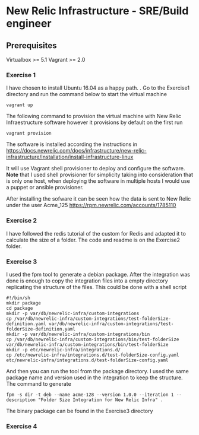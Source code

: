 # New Relic Infrastructure - SRE/Build engineer

## Prerequisites
Virtualbox >= 5.1
Vagrant >= 2.0

### Exercise 1
I have chosen to install Ubuntu 16.04 as a happy path. . Go to the Exercise1 directory and run the command below to start the virtual machine

```vagrant up```

The following command to provision the virtual machine with New Relic Infraestructure software however it provisions by default on the first run  

```vagrant provision```

The software is installed according the instructions in https://docs.newrelic.com/docs/infrastructure/new-relic-infrastructure/installation/install-infrastructure-linux

It will use Vagrant shell provisioner to deploy and configure the software. **Note** that I used shell provisioner for simplicity taking into consideration that is only one host, when deploying the software in multiple hosts I would use a puppet or ansible provisioner.

After installing the sofware it can be seen how the data is sent to New Relic under the user Acme_125 https://rpm.newrelic.com/accounts/1785110

### Exercise 2

I have followed the redis tutorial of the custom for Redis and adapted it to calculate the size of a folder. The code and readme is on the Exercise2 folder.

### Exercise 3

I used the fpm tool to generate a debian package. After the integration was done is enough to copy the integration files into a empty directory replicating the structure of the files. This could be done with a shell script

```
#!/bin/sh
mkdir package
cd package
mkdir -p var/db/newrelic-infra/custom-integrations
cp /var/db/newrelic-infra/custom-integrations/test-folderSize-definition.yaml var/db/newrelic-infra/custom-integrations/test-folderSize-definition.yaml
mkdir -p var/db/newrelic-infra/custom-integrations/bin
cp /var/db/newrelic-infra/custom-integrations/bin/test-folderSize var/db/newrelic-infra/custom-integrations/bin/test-folderSize
mkdir -p etc/newrelic-infra/integrations.d/
cp /etc/newrelic-infra/integrations.d/test-folderSize-config.yaml etc/newrelic-infra/integrations.d/test-folderSize-config.yaml
```

And then you can run the tool from the package directory. I used the same package name and version used in the integration to keep the structure. The command to generate

```fpm -s dir -t deb --name acme-128 --version 1.0.0 --iteration 1 --description "Folder Size Integration for New Relic Infra" .```

The binary package can be found in the Exercise3 directory

### Exercise 4
